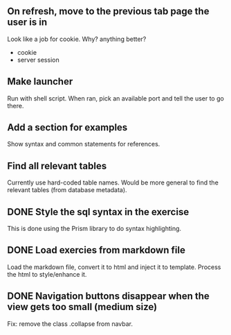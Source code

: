 ## On refresh, move to the previous tab page the user is in
Look like a job for cookie. Why? anything better?
- cookie
- server session

## Make launcher
Run with shell script.
When ran, pick an available port and tell the user to go there.

## Add a section for examples
Show syntax and common statements for references.

## Find all relevant tables
Currently use hard-coded table names.
Would be more general to find the relevant tables (from database metadata).

## DONE Style the sql syntax in the exercise
This is done using the Prism library to do syntax highlighting.

## DONE Load exercies from markdown file
Load the markdown file, convert it to html and inject it to template.
Process the html to style/enhance it.

## DONE Navigation buttons disappear when the view gets too small (medium size)
Fix: remove the class .collapse from navbar.